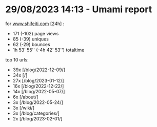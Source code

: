 # 29/08/2023 14:13 - Umami report
for www.shifeiti.com [24h] :

 - 171 (-102) page views
 - 85 (-39) uniques
 - 62 (-29) bounces
 - 1h 53' 55'' (-4h 42' 53'') totaltime


top 10 urls:
 - 39x [/blog/2022-12-09/]
 - 34x [/]
 - 27x [/blog/2023-01-12/]
 - 16x [/blog/2022-12-22/]
 - 14x [/blog/2022-05-07/]
 - 6x [/about/]
 - 3x [/blog/2022-05-24/]
 - 3x [/wiki/]
 - 3x [/blog/categories/]
 - 2x [/blog/2023-02-01/]


